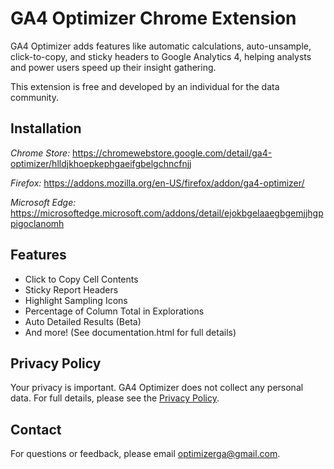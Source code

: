 # GA4 Optimizer Chrome Extension

GA4 Optimizer adds features like automatic calculations, auto-unsample, click-to-copy, and sticky headers to Google Analytics 4, helping analysts and power users speed up their insight gathering.

This extension is free and developed by an individual for the data community.

## Installation

_Chrome Store:_
https://chromewebstore.google.com/detail/ga4-optimizer/hlldjkhoepkephgaeifgbelgchncfnjj

_Firefox:_
https://addons.mozilla.org/en-US/firefox/addon/ga4-optimizer/

_Microsoft Edge:_
https://microsoftedge.microsoft.com/addons/detail/ejokbgelaaegbgemjjhgppigoclanomh

## Features

* Click to Copy Cell Contents
* Sticky Report Headers
* Highlight Sampling Icons
* Percentage of Column Total in Explorations
* Auto Detailed Results (Beta)
* And more! (See documentation.html for full details)

## Privacy Policy

Your privacy is important. GA4 Optimizer does not collect any personal data. For full details, please see the [Privacy Policy](privacy_policy.md).

## Contact

For questions or feedback, please email [optimizerga@gmail.com](mailto:optimizerga@gmail.com).
